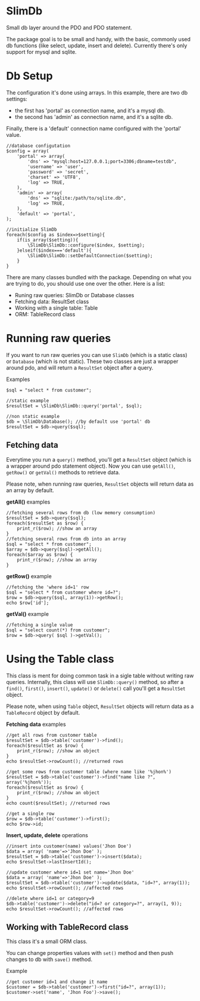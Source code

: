 SlimDb
======

Small db layer around the PDO and PDO statement.

The package goal is to be small and handy, with the basic, commonly used 
db functions (like select, update, insert and delete).
Currently there's only support for mysql and sqlite.

# Db Setup

The configuration it's done using arrays.
In this example, there are two db settings: 
* the first has 'portal' as connection name, and it's a mysql db.
* the second has 'admin' as connection name, and it's a sqlite db.

Finally, there is a 'default' connection name configured with the 
'portal' value.

    //database configutation
    $config = array(
        'portal' => array(
            'dns' => "mysql:host=127.0.0.1;port=3306;dbname=testdb",
            'username' => 'user',
            'password' => 'secret',
            'charset' => 'UTF8',
            'log' => TRUE,
        ),
        'admin' => array(
            'dns' => "sqlite:/path/to/sqlite.db",
            'log' => TRUE,
        ),
        'default' => 'portal',
    );

    //initialize SlimDb
    foreach($config as $index=>$setting){
        if(is_array($setting)){
            \SlimDb\SlimDb::configure($index, $setting);
        }elseif($index==='default'){
            \SlimDb\SlimDb::setDefaultConnection($setting);
        }
    }

There are many classes bundled with the package.
Depending on what you are trying to do, you should use one over the 
other. Here is a list:

* Runing raw queries: SlimDb or Database classes
* Fetching data: ResultSet class
* Working with a single table: Table 
* ORM: TableRecord class


# Running raw queries

If you want to run raw queries you can use `SlimDb` (which is a static 
class) or `Database` (which is not static).
These two classes are just a wrapper around pdo, and will return a 
`ResultSet` object after a query.

Examples

    $sql = "select * from customer";
    
    //static example
    $resultSet = \SlimDb\SlimDb::query('portal', $sql);
    
    //non static example
    $db = \SlimDb\Database(); //by default use 'portal' db
    $resultSet = $db->query($sql);


## Fetching data

Everytime you run a `query()` method, you'll get a `ResultSet` object 
(which is a wrapper around pdo statement object).
Now you can use `getAll()`, `getRow()` or `getVal()` methods to retrieve 
data.

Please note, when running raw queries, `ResultSet` objects will return 
data as an array by default.

**getAll()** examples

    //fetching several rows from db (low memory consumption)
    $resultSet = $db->query($sql);
    foreach($resultSet as $row) {
        print_r($row); //show an array
    }
    //fetching several rows from db into an array
    $sql = "select * from customer";
    $array = $db->query($sql)->getAll();
    foreach($array as $row) {
        print_r($row); //show an array
    }

**getRow()** example

    //fetching the 'where id=1' row
    $sql = "select * from customer where id=?";
    $row = $db->query($sql, array(1))->getRow();
    echo $row['id'];

**getVal()** example

    //fetching a single value
    $sql = "select count(*) from customer";
    $row = $db->query( $sql )->getVal();


# Using the Table class

This class is ment for doing common task in a sigle table without 
writing raw queries.
Internally, this class will use `SlimDb::query()` method, so after a 
`find()`, `first()`, `insert()`, `update()` or `delete()` call you'll 
get a `ResultSet` object.

Please note, when using `Table` object, `ResultSet` objects will return 
data as a `TableRecord` object by default.

**Fetching data** examples

    //get all rows from customer table
    $resultSet = $db->table('customer')->find();
    foreach($resultSet as $row) {
        print_r($row); //show an object
    }
    echo $resultSet->rowCount(); //returned rows

    //get some rows from customer table (where name like '%jhon%')
    $resultSet = $db->table('customer')->find("name like ?", array('%jhon%'));
    foreach($resultSet as $row) {
        print_r($row); //show an object
    }
    echo count($resultSet); //returned rows

    //get a single row
    $row = $db->table('customer')->first();
    echo $row->id;

**Insert, update, delete** operations

    //insert into customer(name) values('Jhon Doe')
    $data = array( 'name'=>'Jhon Doe' );
    $resultSet = $db->table('customer')->insert($data);
    echo $resultSet->lastInsertId();
    
    //update customer where id=1 set name='Jhon Doe'
    $data = array( 'name'=>'Jhon Doe' );
    $resultSet = $db->table('customer')->update($data, "id=?", array(1));
    echo $resultSet->rowCount(); //affected rows

    //delete where id=1 or category=9
    $db->table('customer')->delete("id=? or category=?", array(1, 9));
    echo $resultSet->rowCount(); //affected rows


## Working with TableRecord class

This class it's a small ORM class.

You can change properties values with `set()` method and then push 
changes to db with `save()` method.

Example

    //get customer id=1 and change it name
    $customer = $db->table('customer')->first("id=?", array(1));
    $customer->set('name', 'Jhon Foo')->save();
